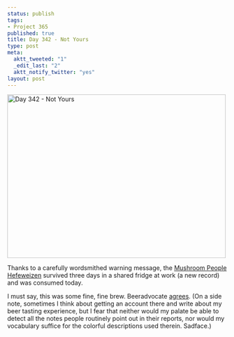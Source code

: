```yaml
--- 
status: publish
tags: 
- Project 365
published: true
title: Day 342 - Not Yours
type: post
meta: 
  aktt_tweeted: "1"
  _edit_last: "2"
  aktt_notify_twitter: "yes"
layout: post
---
```

<a href="http://www.flickr.com/photos/freeed/6480181673/" title="Day 342 - Not Yours by Fred​, on Flickr"><img src="http://farm8.staticflickr.com/7014/6480181673_4eab972e86.jpg" width="500" height="375" alt="Day 342 - Not Yours"/></a>

Thanks to a carefully wordsmithed warning message, the <a href="http://fredericiana.com/2011/12/05/day-339-mushroom-people-hefeweizen/">Mushroom People Hefeweizen</a> survived three days in a shared fridge at work (a new record) and was consumed today.

I must say, this was some fine, fine brew. Beeradvocate <a href="http://beeradvocate.com/beer/profile/1878/49114">agrees</a>. (On a side note, sometimes I think about getting an account there and write about my beer tasting experience, but I fear that neither would my palate be able to detect all the notes people routinely point out in their reports, nor would my vocabulary suffice for the colorful descriptions used therein. Sadface.)
